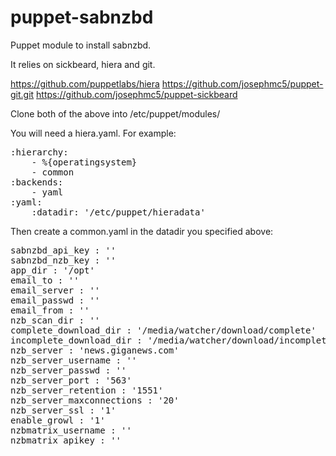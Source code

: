 puppet-sabnzbd
==============
Puppet module to install sabnzbd.

It relies on sickbeard, hiera and git.

https://github.com/puppetlabs/hiera
https://github.com/josephmc5/puppet-git.git
https://github.com/josephmc5/puppet-sickbeard

Clone both of the above into /etc/puppet/modules/

You will need a hiera.yaml. For example:
<pre>
:hierarchy:
    - %{operatingsystem}
    - common
:backends:
    - yaml
:yaml:
    :datadir: '/etc/puppet/hieradata'
</pre>

Then create a common.yaml in the datadir you specified above:
<pre>
sabnzbd_api_key : ''                            
sabnzbd_nzb_key : ''
app_dir : '/opt'
email_to : ''
email_server : ''
email_passwd : ''
email_from : ''
nzb_scan_dir : ''
complete_download_dir : '/media/watcher/download/complete'
incomplete_download_dir : '/media/watcher/download/incomplete'
nzb_server : 'news.giganews.com'
nzb_server_username : ''
nzb_server_passwd : ''
nzb_server_port : '563'
nzb_server_retention : '1551'
nzb_server_maxconnections : '20'
nzb_server_ssl : '1' 
enable_growl : '1' 
nzbmatrix_username : ''
nzbmatrix_apikey : ''
</pre>
